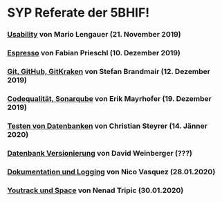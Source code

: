 ﻿# SYP Referate der 5BHIF!

### [Usability](Lengauer_Usability) von Mario Lengauer (21. November 2019)

### [Espresso](Prieschl_Espresso) von Fabian Prieschl (10. Dezember 2019)

### [Git, GitHub, GitKraken](Brandmair_Git) von Stefan Brandmair (12. Dezember 2019)

### [Codequalität, Sonarqube](Mayrhofer_Codequalitaet) von Erik Mayrhofer (19. Dezember 2019)

### [Testen von Datenbanken](Steyrer_TestenVonDatenbanken) von Christian Steyrer (14. Jänner 2020)

### [Datenbank Versionierung](Weinberger_Datenbank-Versionierung) von David Weinberger (???)

### [Dokumentation und Logging](Vasquez_Dokumentation) von Nico Vasquez (28.01.2020)





### [Youtrack und Space](Tripic_Youtrack) von Nenad Tripic (30.01.2020)

